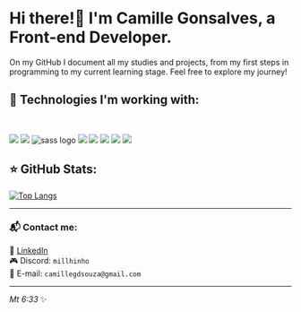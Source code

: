 # Hi there!👋  I'm **Camille Gonsalves**, a **Front-end Developer**.  

On my GitHub I document all my studies and projects, from my first steps in programming to my current learning stage. Feel free to explore my journey! 


## 🚀 Technologies I'm working with:  

<br>


<img src="https://img.shields.io/badge/html5-%23E34F26.svg?style=for-the-badge&logo=html5&logoColor=white"> <img src="https://img.shields.io/badge/css3-%231572B6.svg?style=for-the-badge&logo=css3&logoColor=white"> <img src="https://img.shields.io/badge/SASS-hotpink.svg?style=for-the-badge&logo=SASS&logoColor=white" alt="sass logo"> <img src="https://img.shields.io/badge/javascript-%23323330.svg?style=for-the-badge&logo=javascript&logoColor=%23F7DF1E"> <img src="https://img.shields.io/badge/Express%20js-000000?style=for-the-badge&logo=express&logoColor=white"> <img src="https://img.shields.io/badge/Node%20js-339933?style=for-the-badge&logo=nodedotjs&logoColor=white"> <img src="https://img.shields.io/badge/Insomnia-5849be?style=for-the-badge&logo=Insomnia&logoColor=white"> <img src="https://img.shields.io/badge/PostgreSQL-316192?style=for-the-badge&logo=postgresql&logoColor=white"> 

## ⭐ GitHub Stats:
[![Top Langs](https://github-readme-stats.vercel.app/api/top-langs/?username=CamilleGS&layout=compact&theme=dark)](https://github.com/anuraghazra/github-readme-stats)  

---

### 📬 Contact me:  
📌 [LinkedIn](https://www.linkedin.com/in/camille-gonsalves-de-souza-14ba25267)  
🎮 Discord: `millhinho`  
📧 E-mail: `camillegdsouza@gmail.com`  

---

_*Mt 6:33*_ ✨  
